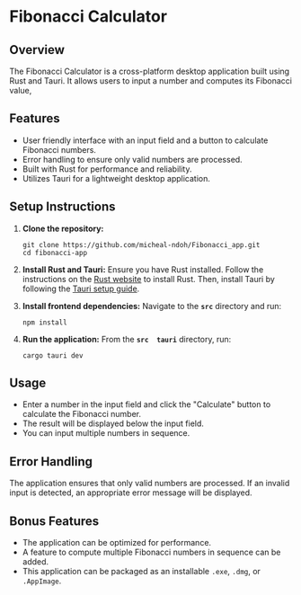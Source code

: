 
# Fibonacci Calculator

## Overview

The Fibonacci Calculator is a cross-platform desktop application built using Rust and Tauri. It allows users to input a number and computes its Fibonacci value,

## Features

- User friendly interface with an input field and a button to calculate Fibonacci numbers.
- Error handling to ensure only valid numbers are processed.
- Built with Rust for performance and reliability.
- Utilizes Tauri for a lightweight desktop application.

## Setup Instructions

1. **Clone the repository:**

   ```
   git clone https://github.com/micheal-ndoh/Fibonacci_app.git
   cd fibonacci-app
   ```

2. **Install Rust and Tauri:**
   Ensure you have Rust installed. Follow the instructions on the [Rust website](https://www.rust-lang.org/tools/install) to install Rust. Then, install Tauri by following the [Tauri setup guide](https://tauri.studio/docs/getting-started/intro).

3. **Install frontend dependencies:**
   Navigate to the **`src`** directory and run:

   ```
   npm install
   ```

4. **Run the application:**
   From the **`src  tauri`** directory, run:

   ```
   cargo tauri dev
   ```

## Usage

- Enter a number in the input field and click the "Calculate" button to calculate the Fibonacci number.
- The result will be displayed below the input field.
- You can input multiple numbers in sequence.

## Error Handling

The application ensures that only valid numbers are processed. If an invalid input is detected, an appropriate error message will be displayed.

## Bonus Features

- The application can be optimized for performance.
- A feature to compute multiple Fibonacci numbers in sequence can be added.
- This application can be packaged as an installable `.exe`, `.dmg`, or `.AppImage`.

